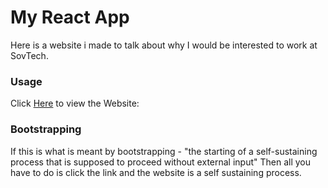 # My React App

Here is a website i made to talk about why I would be interested to work at SovTech.

### Usage

Click [Here](https://tomasi001.github.io/react-app/) to view the Website: 

### Bootstrapping

If this is what is meant by bootstrapping - "the starting of a self-sustaining process that is supposed to proceed without external input"
Then all you have to do is click the link and the website is a self sustaining process.
